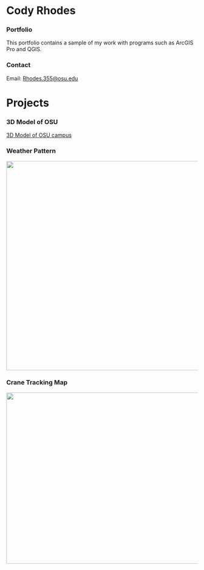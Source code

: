 # Cody Rhodes

### Portfolio

This portfolio contains a sample of my work with programs such as ArcGIS Pro and QGIS.

### Contact

Email: Rhodes.355@osu.edu

# Projects

### 3D Model of OSU
[3D Model of OSU campus](https://youtube.com/embed/7xX9uoTjA-E)

### Weather Pattern
<img src = "https://i.imgur.com/h7pnNS5.gif" width="700" height="550" />

### Crane Tracking Map
<img src = "https://i.imgur.com/KzrMgPR.gif" width="600" height="450" />
